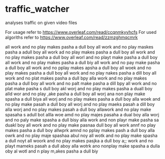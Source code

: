 # traffic_watcher
analyses traffic on given video files

For usage refer to https://www.overleaf.com/read/ccqnmkyvhcfs
For used algoriths refer to https://www.overleaf.com/read/zzmzghmqcmrk






















































all work and no play makes pasha a dull boy
all work and no play maskes pasha a adull boy
all work ad no play makes pasha a dull boy
all work and no play makes pasha a dull boy
all worl and no playt make pasha a dull boy
all work and no play makes pasha a dull biy
all work and no pay make pasha a dull boy
all work and no pplay makes apsha a dull boy
all woek and no play makes pasha a dull boy
all work and no play nakes pasha a dill boy
all work and no plat makes pasha a dull bpy
alla work and no play makes pasha a dull boy
all work and no palt make pasha a dill bpy
all work and no plat make pasha s dull boy
akl worj and no play makes pasha a duall boy
alld wor and no play ,ake pasha a dull boy
all worj ana non play make spasha a dull biya
all worj and no play makes pasha a dull boy
alla woek and no play make pasah a dull boy
all worj and no play maeks pasah a dill boy
alla worj and no play makes pasah a dull boy
allawork and no play make spasaha s adull bot
allla woe amd no play majes pasaha a dual boy
alla worj and no paly make spasha a dull bisy
alla work and non playr make pasha sa duakl boy
all work and no play make pasnaa dull boy
all work annf no play makes pasha a dull boy
allwprk amnd no pplay makes pash a dull boy
alla owrk and no play maje spashaa abul noy
all wotk and no play make spasha a dull noyt
all woork and no play makes pasjka a dull boy
a;; work and no playt mameks pasah a dull aboy
alla wotrk ano nonplay make spasha a dulla oby
al  wotl and n play m,akes pasha a dull biy
